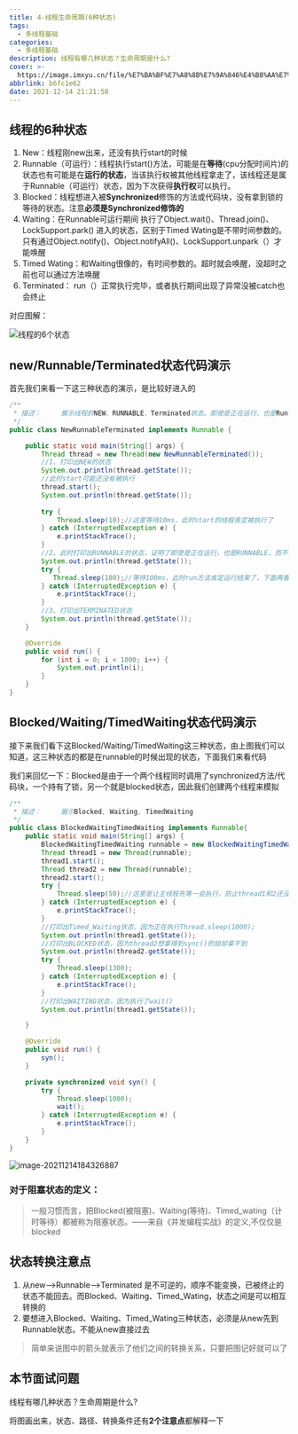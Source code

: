 ```yaml
---
title: 4-线程生命周期(6种状态)
tags:
  - 多线程基础
categories:
  - 多线程基础
description: 线程有哪几种状态？生命周期是什么?
cover: >-
  https://image.imxyu.cn/file/%E7%BA%BF%E7%A8%8B%E7%9A%846%E4%B8%AA%E7%8A%B6%E6%80%81.png
abbrlink: b6fc1e62
date: 2021-12-14 21:21:58
---
```


## 线程的6种状态

1. New：线程刚new出来，还没有执行start的时候
2. Runnable（可运行）：线程执行start()方法，可能是在**等待**(cpu分配时间片)的状态也有可能是在**运行的状态**，当该执行权被其他线程拿走了，该线程还是属于Runnable（可运行）状态，因为下次获得**执行权**可以执行。
3. Blocked：线程想进入被**Synchronized**修饰的方法或代码块，没有拿到锁的等待的状态。注意**必须是Synchronized修饰的**
4. Waiting：在Runnable可运行期间 执行了Object.wait()、Thread.join()、LockSupport.park() 进入的状态，区别于Timed Wating是不带时间参数的。只有通过Object.notify()、Object.notifyAll()、LockSupport.unpark（）才能唤醒
5. Timed Wating：和Waiting很像的，有时间参数的。超时就会唤醒，没超时之前也可以通过方法唤醒
6. Terminated： run（）正常执行完毕，或者执行期间出现了异常没被catch也会终止

对应图解：

![线程的6个状态](https://image.imxyu.cn/file/%E7%BA%BF%E7%A8%8B%E7%9A%846%E4%B8%AA%E7%8A%B6%E6%80%81.png)

## new/Runnable/Terminated状态代码演示

首先我们来看一下这三种状态的演示，是比较好进入的



```java
/**
 * 描述：     展示线程的NEW、RUNNABLE、Terminated状态。即使是正在运行，也是Runnable状态，而不是Running。
 */
public class NewRunnableTerminated implements Runnable {

    public static void main(String[] args) {
        Thread thread = new Thread(new NewRunnableTerminated());
        //1、打印出NEW的状态
        System.out.println(thread.getState());
        //此时start可能还没有被执行
        thread.start();
        System.out.println(thread.getState());
            
        try {
            Thread.sleep(10);//这里等待10ms，此时start的线程肯定被执行了
        } catch (InterruptedException e) {
            e.printStackTrace();
        }
        //2、此时打印出RUNNABLE的状态，证明了即使是正在运行，也是RUNNABLE，而不是RUNNING
        System.out.println(thread.getState());
        try {
           Thread.sleep(100);//等待100ms，此时run方法肯定运行结束了，下面再看一下状态
        } catch (InterruptedException e) {
            e.printStackTrace();
        }
        //3、打印出TERMINATED状态
        System.out.println(thread.getState());
    }

    @Override
    public void run() {
        for (int i = 0; i < 1000; i++) {
            System.out.println(i);
        }
    }
}
```



## Blocked/Waiting/TimedWaiting状态代码演示

接下来我们看下这Blocked/Waiting/TimedWaiting这三种状态，由上图我们可以知道，这三种状态的都是在runnable的时候出现的状态，下面我们来看代码

我们来回忆一下：Blocked是由于一个两个线程同时调用了synchronized方法/代码块，一个持有了锁，另一个就是blocked状态，因此我们创建两个线程来模拟

```java
/**
 * 描述：     展示Blocked, Waiting, TimedWaiting
 */
public class BlockedWaitingTimedWaiting implements Runnable{
    public static void main(String[] args) {
        BlockedWaitingTimedWaiting runnable = new BlockedWaitingTimedWaiting();
        Thread thread1 = new Thread(runnable);
        thread1.start();
        Thread thread2 = new Thread(runnable);
        thread2.start();
        try {
            Thread.sleep(50);//这里是让主线程先等一会执行，防止thread1和2还没执行。下面的打印语句就执行了
        } catch (InterruptedException e) {
            e.printStackTrace();
        }
        //打印出Timed_Waiting状态，因为正在执行Thread.sleep(1000);
        System.out.println(thread1.getState());
        //打印出BLOCKED状态，因为thread2想拿得到sync()的锁却拿不到
        System.out.println(thread2.getState());
        try {
            Thread.sleep(1300);
        } catch (InterruptedException e) {
            e.printStackTrace();
        }
        //打印出WAITING状态，因为执行了wait()
        System.out.println(thread1.getState());

    }

    @Override
    public void run() {
        syn();
    }

    private synchronized void syn() {
        try {
            Thread.sleep(1000);
            wait();
        } catch (InterruptedException e) {
            e.printStackTrace();
        }
    }
}
```

![image-20211214184326887](https://image.imxyu.cn/file/image-20211214184326887.png)



### 对于阻塞状态的定义：

> 一般习惯而言，把Blocked(被阻塞)、Waiting(等待)、Timed_wating（计时等待）都被称为阻塞状态。——来自《并发编程实战》的定义,不仅仅是blocked

## 状态转换注意点

1. 从new——>Runnable——>Terminated 是不可逆的，顺序不能变换，已被终止的状态不能回去。而Blocked、Waiting、Timed_Wating，状态之间是可以相互转换的
2. 要想进入Blocked、Waiting、Timed_Wating三种状态，必须是从new先到Runnable状态。不能从new直接过去

> 简单来说图中的箭头就表示了他们之间的转换关系，只要把图记好就可以了



## 本节面试问题

线程有哪几种状态？生命周期是什么?

将图画出来，状态、路径、转换条件还有**2个注意点**都解释一下
